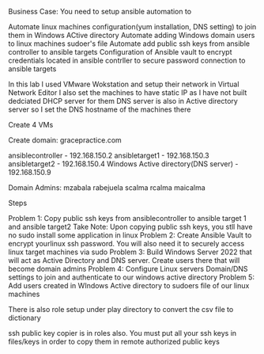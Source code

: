 Business Case: You need to setup ansible automation to

Automate linux machines configuration(yum installation, DNS setting) to join them in Windows ACtive directory
Automate adding Windows domain users to linux machines sudoer's file
Automate add public ssh keys from ansible controller to ansible targets
Configuration of Ansible vault to encrypt credentials located in ansible contrller to secure password connection to ansible targets

In this lab I used VMware Wokstation and setup their network in Virtual Network Editor
I also set the machines to have static IP as I have not built dedciated DHCP server for them
DNS server is also in Active directory server so I set the DNS hostname of the machines there

Create 4 VMs

Create domain: gracepractice.com

ansiblecontroller - 192.168.150.2 
ansibletarget1 - 192.168.150.3 
ansibletarget2 - 192.168.150.4 
Windows Active directory(DNS server) - 192.168.150.9

Domain Admins: 
mzabala 
rabejuela 
scalma 
rcalma 
maicalma

Steps

Problem 1: Copy public ssh keys from ansiblecontroller to ansible target 1 and ansible target2 Take Note: Upon copying public ssh keys, you stll have no sudo install some application in linux
Problem 2: Create Ansible Vault to encrypt yourlinux ssh password. You will also need it to securely access linux target machines via sudo 
Problem 3: Build Windows Server 2022 that will act as Active Directory and DNS server. Create users there that will become domain admins 
Problem 4: Configure Linux servers Domain/DNS settings to join and authenticate to our windows active directory Problem 5: Add users created in WIndows Active directory to sudoers file of our linux machines

There is also role setup under play directory to convert the csv file to dictionary

ssh public key copier is in roles also. You must put all your ssh keys in files/keys in order to copy them in remote authorized public keys


